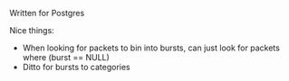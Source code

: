 Written for Postgres

Nice things:
* When looking for packets to bin into bursts, can just look for packets where (burst == NULL)
* Ditto for bursts to categories

